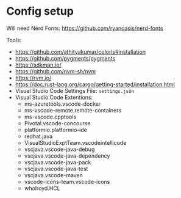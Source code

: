 # Config setup

Will need Nerd Fonts: https://github.com/ryanoasis/nerd-fonts

Tools:
 - https://github.com/athityakumar/colorls#installation
 - https://github.com/pygments/pygments
 - https://sdkman.io/
 - https://github.com/nvm-sh/nvm
 - https://rvm.io/
 - https://doc.rust-lang.org/cargo/getting-started/installation.html
 - Visual Studio Code Settings File: `settings.json`
 - Visual Studio Code Extentions:
    - ms-azuretools.vscode-docker
    - ms-vscode-remote.remote-containers
    - ms-vscode.cpptools
    - Pivotal.vscode-concourse
    - platformio.platformio-ide
    - redhat.java
    - VisualStudioExptTeam.vscodeintellicode
    - vscjava.vscode-java-debug
    - vscjava.vscode-java-dependency
    - vscjava.vscode-java-pack
    - vscjava.vscode-java-test
    - vscjava.vscode-maven
    - vscode-icons-team.vscode-icons
    - wholroyd.HCL

